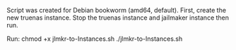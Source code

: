 Script was created for Debian bookworm (amd64, default). 
First, create the new truenas instance. 
Stop the truenas instance and jailmaker instance then run. 

Run:
chmod +x jlmkr-to-Instances.sh 
./jlmkr-to-Instances.sh
